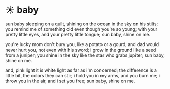 ☀ baby
========

sun baby sleeping on a quilt, shining on the ocean in the sky on his stilts;
you remind me of something old even though you're so young;
with your pretty little eyes, and your pretty little tongue;
sun baby, shine on me.

you're lucky mom don't bury you, like a potato or a gourd;
and dad would never hurt you, not even with his sword;
i grow in the ground like a seed from a juniper;
you shine in the sky like the star who grabs jupiter;
sun baby, shine on me.

and, pink light it is white light as far as i'm concerned;
the difference is a little bit, the colors they can stir;
i hold you in my arms, and you burn me;
i throw you in the air, and i set you free;
sun baby, shine on me.
